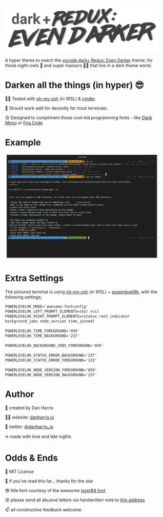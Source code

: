 ![logo](logo-large.png)

A hyper theme to match the [vscode dark+ Redux: Even Darker](https://marketplace.visualstudio.com/items?itemName=danharris.dark-plus-redux-even-darker) theme; for those night-owls 🦉 and super-haxxors 👩‍💻 that live in a dark theme world.

# Darken all the things (in hyper) 😎

👨‍🏫 Tested with [oh-my-zsh](https://github.com/robbyrussell/oh-my-zsh) (in WSL) & [cmder](https://cmder.net).

🤞 Should work well for decently for most terminals.

😍 Designed to compliment those cool-kid programming fonts - like [Dank Mono](https://dank.sh/) or [Fira Code](https://github.com/tonsky/FiraCode)

# Example

![](hyper-example.png)

# Extra Settings

The pictured terminal is using [oh-my-zsh](https://github.com/robbyrussell/oh-my-zsh) (in WSL) + [powerlevel9k](https://github.com/bhilburn/powerlevel9k),
with the following settings;

```
POWERLEVEL9K_MODE='awesome-fontconfig'
POWERLEVEL9K_LEFT_PROMPT_ELEMENTS=(dir vcs)
POWERLEVEL9K_RIGHT_PROMPT_ELEMENTS=(status root_indicator background_jobs node_version time_joined)

POWERLEVEL9K_TIME_FOREGROUND='059'
POWERLEVEL9K_TIME_BACKGROUND='237'

POWERLEVEL9K_BACKGROUND_JOBS_FOREGROUND='059'

POWERLEVEL9K_STATUS_ERROR_BACKGROUND='237'
POWERLEVEL9K_STATUS_ERROR_FOREGROUND='133'

POWERLEVEL9K_NODE_VERSION_FOREGROUND='059'
POWERLEVEL9K_NODE_VERSION_BACKGROUND='237'
```

# Author

🤔 created by Dan Harris

👨‍💻 website: [danharris.io](https://danharris.io)

🐤 twitter: [@danharris_io](http://twitter.com/danharris_io)

☕ made with love and late nights

# Odds & Ends

👀 MIT License

💖 if you've read this far... thanks for the star

😎 title font courtesy of the awesome [lazer84 font](http://sunrise-digital.net/lazer84/)

😡 please send all abusive letters via handwritten note to [this address](https://www.youtube.com/watch?v=dQw4w9WgXcQ)

📫 all constructive feedback welcome.
